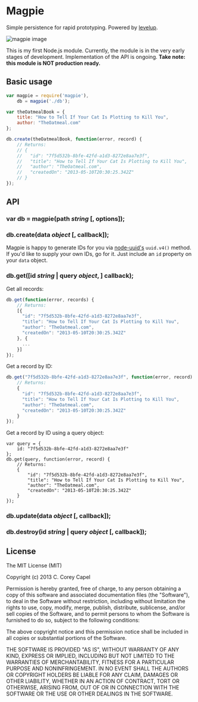 Magpie
======

Simple persistence for rapid prototyping. Powered by [levelup](https://github.com/rvagg/node-levelup).

![magpie image](http://www.capelio.com/images/magpie.png)

This is my first Node.js module. Currently, the module is in the very early stages of development. Implementation of the API is ongoing. **Take note: this module is NOT production ready.**

Basic usage
-----------

```js
var magpie = require('magpie'),
	db = magpie('./db');

var theOatmealBook = {
	title: "How to Tell If Your Cat Is Plotting to Kill You",
	author: "TheOatmeal.com"
};

db.create(theOatmealBook, function(error, record) {
	// Returns:
	// {
	//   "id": "7f5d532b-8bfe-42fd-a1d3-8272e8aa7e3f",
	//   "title": "How to Tell If Your Cat Is Plotting to Kill You",
	//   "author": "TheOatmeal.com",
	//   "createdOn": "2013-05-10T20:30:25.342Z"
	// }
});
```

API
---

### var db = magpie(path _string_ [, options]);

### db.create(data _object_ [, callback]);

Magpie is happy to generate IDs for you via [node-uuid's](https://github.com/broofa/node-uuid) `uuid.v4()` method. If you'd like to supply your own IDs, go for it. Just include an `id` property on your `data` object.

### db.get([id _string_ | query _object_, ] callback);

Get all records:

```js
db.get(function(error, records) {
	// Returns:
	[{
	  "id": "7f5d532b-8bfe-42fd-a1d3-8272e8aa7e3f",
	  "title": "How to Tell If Your Cat Is Plotting to Kill You",
	  "author": "TheOatmeal.com",
	  "createdOn": "2013-05-10T20:30:25.342Z"
	}, {
	  ...
	}]
});
```

Get a record by ID:

```js
db.get("7f5d532b-8bfe-42fd-a1d3-8272e8aa7e3f", function(error, record) {
	// Returns:
	{
	  "id": "7f5d532b-8bfe-42fd-a1d3-8272e8aa7e3f",
	  "title": "How to Tell If Your Cat Is Plotting to Kill You",
	  "author": "TheOatmeal.com",
	  "createdOn": "2013-05-10T20:30:25.342Z"
	}
});
```

Get a record by ID using a query object:

```
var query = {
	id: "7f5d532b-8bfe-42fd-a1d3-8272e8aa7e3f"
};
db.get(query, function(error, record) {
	// Returns:
	{
		"id": "7f5d532b-8bfe-42fd-a1d3-8272e8aa7e3f",
		"title": "How to Tell If Your Cat Is Plotting to Kill You",
		"author": "TheOatmeal.com",
		"createdOn": "2013-05-10T20:30:25.342Z"
	}
});
```

### db.update(data _object_ [, callback]);

### db.destroy(id _string_ | query _object_ [, callback]);

License
-------

The MIT License (MIT)

Copyright (c) 2013 C. Corey Capel

Permission is hereby granted, free of charge, to any person obtaining a copy
of this software and associated documentation files (the "Software"), to deal
in the Software without restriction, including without limitation the rights
to use, copy, modify, merge, publish, distribute, sublicense, and/or sell
copies of the Software, and to permit persons to whom the Software is
furnished to do so, subject to the following conditions:

The above copyright notice and this permission notice shall be included in
all copies or substantial portions of the Software.

THE SOFTWARE IS PROVIDED "AS IS", WITHOUT WARRANTY OF ANY KIND, EXPRESS OR
IMPLIED, INCLUDING BUT NOT LIMITED TO THE WARRANTIES OF MERCHANTABILITY,
FITNESS FOR A PARTICULAR PURPOSE AND NONINFRINGEMENT. IN NO EVENT SHALL THE
AUTHORS OR COPYRIGHT HOLDERS BE LIABLE FOR ANY CLAIM, DAMAGES OR OTHER
LIABILITY, WHETHER IN AN ACTION OF CONTRACT, TORT OR OTHERWISE, ARISING FROM,
OUT OF OR IN CONNECTION WITH THE SOFTWARE OR THE USE OR OTHER DEALINGS IN
THE SOFTWARE.
